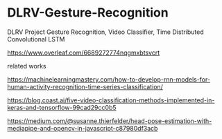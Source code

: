 # DLRV-Gesture-Recognition
DLRV Project Gesture Recognition, Video Classifier, Time Distributed Convolutional LSTM

https://www.overleaf.com/6689272774nqgmxbtsvcrt

related works

https://machinelearningmastery.com/how-to-develop-rnn-models-for-human-activity-recognition-time-series-classification/


https://blog.coast.ai/five-video-classification-methods-implemented-in-keras-and-tensorflow-99cad29cc0b5

https://medium.com/@susanne.thierfelder/head-pose-estimation-with-mediapipe-and-opencv-in-javascript-c87980df3acb
